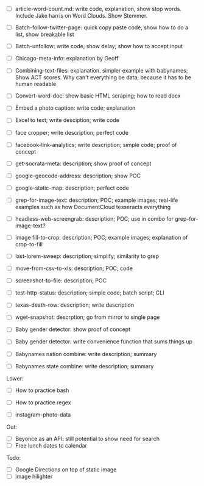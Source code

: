 
- [ ] article-word-count.md: write code, explanation, show stop words. Include Jake harris on Word Clouds. Show Stemmer.
- [ ] Batch-follow-twitter-page: quick copy paste code, show how to do a list, show breakable list
- [ ] Batch-unfollow: write code; show delay; show how to accept input
- [ ] Chicago-meta-info: explanation by Geoff
- [ ] Combining-text-files: explanation. simpler example with babynames; Show ACT scores. Why can't everything be data; because it has to be human readable
- [ ] Convert-word-doc: show basic HTML scraping; how to read docx
- [ ] Embed a photo caption: write code; explanation
- [ ] Excel to text; write desciption; write code
- [ ] face cropper; write description; perfect code
- [ ] facebook-link-analytics; write description; simple code; proof of concept
- [ ] get-socrata-meta: description; show proof of concept
- [ ] google-geocode-address: description; show POC
- [ ] google-static-map: description; perfect code
- [ ] grep-for-image-text: description; POC; example images; real-life examples such as how DocumentCloud tesseracts everything
- [ ] headless-web-screengrab: description; POC; use in combo for grep-for-image-text?
- [ ] image fill-to-crop: description; POC; example images; explanation of crop-to-fill
- [ ] last-lorem-sweep: description; simplify; similarity to grep
- [ ] move-from-csv-to-xls: description; POC; code
- [ ] screenshot-to-file: description; POC
- [ ] test-http-status: description; simple code; batch script; CLI
- [ ] texas-death-row: description; write description
- [ ] wget-snapshot: descrption; go from mirror to single page



- [ ] Baby gender detector: show proof of concept
- [ ] Baby gender detector: write convenience function that sums things up
- [ ] Babynames nation combine: write description; summary
- [ ] Babynames state combine: write description; summary

Lower:


- [ ] How to practice bash
- [ ] How to practice regex
- [ ] instagram-photo-data


Out:

- [ ] Beyonce as an API: still potential to show need for search
- [ ] Free lunch dates to calendar

Todo:

- [ ] Google Directions on top of static image
- [ ] image hilighter
